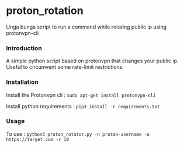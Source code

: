 # proton_rotation
Unga bunga script to run a command while rotating public ip using protonvpn-cli

### Introduction

A simple python script based on protonvpn that changes your public ip. Useful to circumvent some rate-limit restrictions.

### Installation
Install the Protonvpn cli : ```sudo apt-get install protonvpn-cli```

Install python requirements : ```pip3 install -r requirements.txt```

### Usage
To use : ```python3 proton_rotator.py -n proton-username -u https://target.com -r 10```

